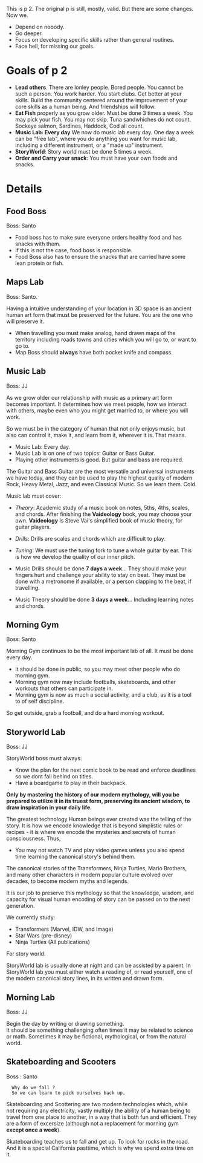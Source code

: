 This is p 2.
The original p is still, mostly, valid. 
But there are some changes.
Now we.
- Depend on nobody.
- Go deeper.
- Focus on developing specific skills rather than general routines.
- Face hell, for missing our goals.

# Goals of p 2

- **Lead others**.  There are lonley people.  Bored people.  You cannot be such a person.  You work harder.  You start clubs.  Get better at your skills.  Build the community centered around the improvement of your core skills as a human being.  And friendships will follow.
- **Eat Fish** properly as you grow older.  Must be done 3 times a week.  You may pick your fish.  You may not skip.  Tuna sandwhiches do not count.  Sockeye salmon, Sardines, Haddock, Cod all count.
- **Music Lab: Every day** We now do music lab every day.  One day a week can be "free lab", where you do anything you want for music lab, including a different instrument, or a "made up" instrument.
- **StoryWorld**: Story world must be done 5 times a week.
- **Order and Carry your snack**: You must have your own foods and snacks.

# Details

## Food Boss

Boss: Santo
- Food boss has to make sure everyone orders healthy food and has snacks with them.
- If this is not the case, food boss is responsible.
- Food Boss also has to ensure the snacks that are carried have some lean protein or fish.

## Maps Lab

Boss: Santo.

Having a intuitive understanding of your location in 3D space is an ancient human art form that must be preserved for the future.  You are the one who will preserve it.

- When travelling you must make analog, hand drawn maps of the territory including roads
towns and cities which you will go to, or want to go to.
- Map Boss should **always** have both pocket knife and compass.

## Music Lab

Boss: JJ

As we grow older our relationship with music as a primary art form
becomes important.  It determines how we meet people, how we interact
with others, maybe even who you might get married to, or where you will work.

So we must be in the category of human that not only enjoys music, but also
can control it, make it, and learn from it, wherever it is.  That means.

- Music Lab: Every day.
- Music Lab is on one of two topics: Guitar or Bass Guitar.
- Playing other instruments is good.  But guitar and bass are required.

The Guitar and Bass Guitar are the most versatile and universal instruments we have today, and they can be used to play the highest quality of modern Rock, Heavy Metal, Jazz, and even Classical Music.  So we learn them.  Cold.

Music lab must cover:
- *Theory*: Academic study of a music book on notes, 5ths,  4ths, scales, and chords.  After finishing the **Vaideology** book, you may choose your own.  **Vaideology** Is Steve Vai's simplified book of music theory, for guitar players.
- *Drills*: Drills are scales and chords which are difficult to play.
- *Tuning*: We must use the tuning fork to tune a whole guitar by ear.  This is how
we develop the quality of our inner pitch.

- Music Drills should be done **7 days a week**... They should make your fingers hurt and challenge your ability to stay on beat.  They must be done with a metronome if available, or a person clapping to the beat, if travelling. 
- Music Theory should be done **3 days a week**... Including learning notes and chords.

## Morning Gym

Boss: Santo

Morning Gym continues to be the most important lab of all.  It must be done every day.
- It should be done in public, so you may meet other people who do morning gym.
- Morning gym now may include footballs, skateboards, and other workouts that others can participate in.
- Morning gym is now as much a social activity, and a club, as it is a tool to of self discipline.

So get outside, grab a football, and do a hard morning workout.

## Storyworld Lab

Boss: JJ

StoryWorld boss must always:
- Know the plan for the next comic book to be read and enforce deadlines so we dont fall behind on titles.
- Have a boardgame to play in their backpack.

**Only by mastering the history of our modern mythology, will you be prepared to utilize it in its truest form, preserving its ancient wisdom, to draw inspiration in your daily life.**

The greatest technology Human beings ever created was the telling of the story.  It is how we encode knowledge that
is beyond simplistic rules or recipes - it is where we encode the mysteries and secrets of human consciousness.
Thus,

- You may not watch TV and play video games unless you also spend time learning the canonical story's behind them.

The canonical stories of the Transformers, Ninja Turtles, Mario Brothers, and many other characters in modern
popular culture evolved over decades, to become modern myths and legends.    

It is our job to preserve this
mythology so that the knowledge, wisdom, and capacity for visual human encoding of story can be passed on to the next generation.

We currently study:

- Transformers (Marvel, IDW, and Image)
- Star Wars (pre-disney)
- Ninja Turtles (All publications)

For story world.  

StoryWorld lab is usually done at night and can be assisted by a parent.  In StoryWorld lab you must
either watch a reading of, or read yourself, one of the modern canonical story lines, in its written and drawn form.

## Morning Lab

Boss: JJ

Begin the day by writing or drawing something.  
It should be something challenging often times it may be related to science or math.
Sometimes it may be fictional, mythological, or from the natural world.

## Skateboarding and Scooters

Boss : Santo

```
  Why do we fall ?
  So we can learn to pick ourselves back up.
```

Skateboarding and Scottering are two modern technologies which, while not requiring any electricity, vastly multiply the ability of a human being to travel from one place to another, in a way that is both fun and efficient.  They are a form of excersize (although not a replacement for morning gym **except once a week**).

Skateboarding teaches us to fall and get up.  To look for rocks in the road.  And it is a special California pasttime, which is why we spend extra time on it.
